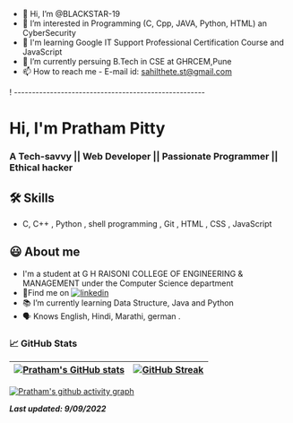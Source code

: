- 👋 Hi, I’m @BLACKSTAR-19
- 👀 I’m interested in Programming (C, Cpp, JAVA, Python, HTML) an CyberSecurity
- 📕 I'm learning Google IT Support Professional Certification Course and JavaScript
- 🌱 I’m currently persuing B.Tech in CSE at GHRCEM,Pune
- 📫 How to reach me - E-mail id: sahilthete.st@gmail.com

<!---
BLACKSTAR-19/BLACKSTAR-19 is a ✨ special ✨ repository because its `README.md` (this file) appears on your GitHub profile.
You can click the Preview link to take a look at your changes.
--->
 ! -----------------------------------------------------
# Hi, I'm Pratham Pitty

  
### A Tech-savvy || Web Developer || Passionate Programmer || Ethical hacker


## 🛠 Skills
- C, C++ , Python , shell programming , Git , HTML , CSS , JavaScript

  
## 😃 About me 

 - I'm a student at G H RAISONI COLLEGE OF ENGINEERING & MANAGEMENT under the Computer Science department
 - 🍳Find me on [![linkedin](https://img.shields.io/badge/linkedin-0A66C2?style=for-the-badge&logo=linkedin&logoColor=white)](https://www.linkedin.com/in/pratham-pitty-6636b2208/)
 - 📚 I’m currently learning Data Structure, Java and Python
 - 🗣 Knows English, Hindi, Marathi, german .

  
### 



<!-- ![Pratham's GitHub stats](https://github-readme-stats.vercel.app/api?username=prathampitty&show_icons=true&theme=radical)

[![Top Langs](https://github-readme-stats.vercel.app/api/top-langs/?username=prathampitty&layout=compact)](https://github.com/PrathamPitty/github-readme-stats)
### Authors

- [@prathampitty](https://www.github.com/prathampitty) -->


###  📈 GitHub Stats

<!-- | <img src="https://github-readme-stats.vercel.app/api?username=prathampitty&&show_icons=true&count_private=true&theme=github_dark">|<img src="https://github-readme-streak-stats.herokuapp.com/?user=prathampitty&theme=blueberry_duo"/> |
| ------------| ------------- |  -->

<!-- Test section -->
| [![Pratham's GitHub stats](https://github-readme-stats.vercel.app/api?username=prathampitty&theme=github_dark&show_icons=true)](https://github.com/prathampitty) | [![GitHub Streak](https://github-readme-streak-stats.herokuapp.com/?user=prathampitty&theme=highcontrast)](https://github.com/prathampitty)  |
| ------------| ------------- |  

<!-- -->

<!-- ### ✍️ Random Dev Quotes and Profile Summary
| ![](https://quotes-github-readme.vercel.app/api?type=horizontal&theme=vue) | <img src="https://github-profile-summary-cards.vercel.app/api/cards/profile-details?username=prathampitty&theme=vue" align = "left"/> |
| ---- | ---- | -->


 [![Pratham's github activity graph](https://activity-graph.herokuapp.com/graph?username=prathampitty&theme=react-dark	)](https://github.com/ashutosh00710/github-readme-activity-graph)

**_Last updated: 9/09/2022_**

<!-- **_[@prathampitty](https://www.github.com/prathampitty)_** -->

